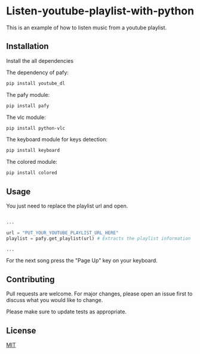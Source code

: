 # Listen-youtube-playlist-with-python
This is an example of how to listen music from a youtube playlist.

## Installation

Install the all dependencies

The dependency of pafy:
```bash
pip install youtube_dl
```
The pafy module:
```bash
pip install pafy
```
The vlc module:
```bash
pip install python-vlc
```
The keyboard module for keys detection:
```bash
pip install keyboard
```
The colored module:
```bash
pip install colored
```

## Usage

You just need to replace the playlist url and open.

```python

...

url = "PUT_YOUR_YOUTUBE_PLAYLIST_URL_HERE"
playlist = pafy.get_playlist(url) # Extracts the playlist information

...

```
For the next song press the "Page Up" key on your keyboard.

## Contributing
Pull requests are welcome. For major changes, please open an issue first to discuss what you would like to change.

Please make sure to update tests as appropriate.

## License
[MIT](https://choosealicense.com/licenses/mit/)
